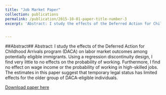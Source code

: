 ```yaml
---
title: "Job Market Paper"
collection: publications
permalink: /publication/2015-10-01-paper-title-number-3
excerpt: 'Abstract: I study the effects of the Deferred Action for Childhood Arrivals program (DACA) on labor market outcomes among potentially eligible immigrants. Using a regression discontinuity design,  I find very little to no effects on the probability of working. Furthermore, I find no effect on wage income or the probability of working in high-skilled jobs. The estimates in this paper suggest that temporary legal status has limited effects for the older group of DACA-eligible individuals.'


---
```

##Abstract##
Abstract: I study the effects of the Deferred Action for Childhood Arrivals program (DACA) on labor market outcomes among potentially eligible immigrants. Using a regression discontinuity design,  I find very little to no effects on the probability of working. Furthermore, I find no effect on wage income or the probability of working in high-skilled jobs. The estimates in this paper suggest that temporary legal status has limited effects for the older group of DACA-eligible individuals.

[Download paper here](http://academicpages.github.io/files/paper3.pdf)

